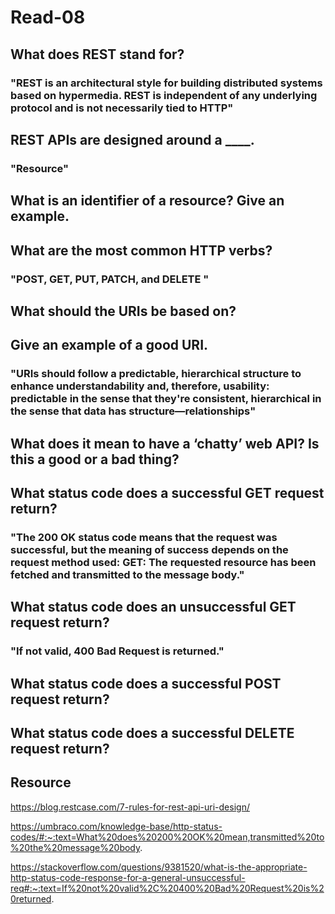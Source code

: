 # Read-08

## What does REST stand for?

### "REST is an architectural style for building distributed systems based on hypermedia. REST is independent of any underlying protocol and is not necessarily tied to HTTP"

## REST APIs are designed around a ____.

### "Resource"

## What is an identifier of a resource? Give an example.


## What are the most common HTTP verbs?

### "POST, GET, PUT, PATCH, and DELETE "

## What should the URIs be based on?


## Give an example of a good URI.

### "URIs should follow a predictable, hierarchical structure to enhance understandability and, therefore, usability: predictable in the sense that they're consistent, hierarchical in the sense that data has structure—relationships"

## What does it mean to have a ‘chatty’ web API? Is this a good or a bad thing?


## What status code does a successful GET request return?

### "The 200 OK status code means that the request was successful, but the meaning of success depends on the request method used: GET: The requested resource has been fetched and transmitted to the message body."

## What status code does an unsuccessful GET request return?

### "If not valid, 400 Bad Request is returned."

## What status code does a successful POST request return?


## What status code does a successful DELETE request return?

## Resource

https://blog.restcase.com/7-rules-for-rest-api-uri-design/

https://umbraco.com/knowledge-base/http-status-codes/#:~:text=What%20does%20200%20OK%20mean,transmitted%20to%20the%20message%20body.

https://stackoverflow.com/questions/9381520/what-is-the-appropriate-http-status-code-response-for-a-general-unsuccessful-req#:~:text=If%20not%20valid%2C%20400%20Bad%20Request%20is%20returned.